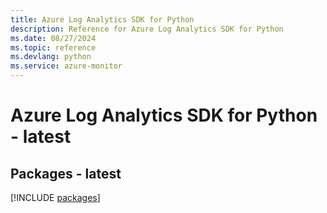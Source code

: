 ```yaml
---
title: Azure Log Analytics SDK for Python
description: Reference for Azure Log Analytics SDK for Python
ms.date: 08/27/2024
ms.topic: reference
ms.devlang: python
ms.service: azure-monitor
---
```

# Azure Log Analytics SDK for Python - latest
## Packages - latest
[!INCLUDE [packages](log-analytics-index.md)]